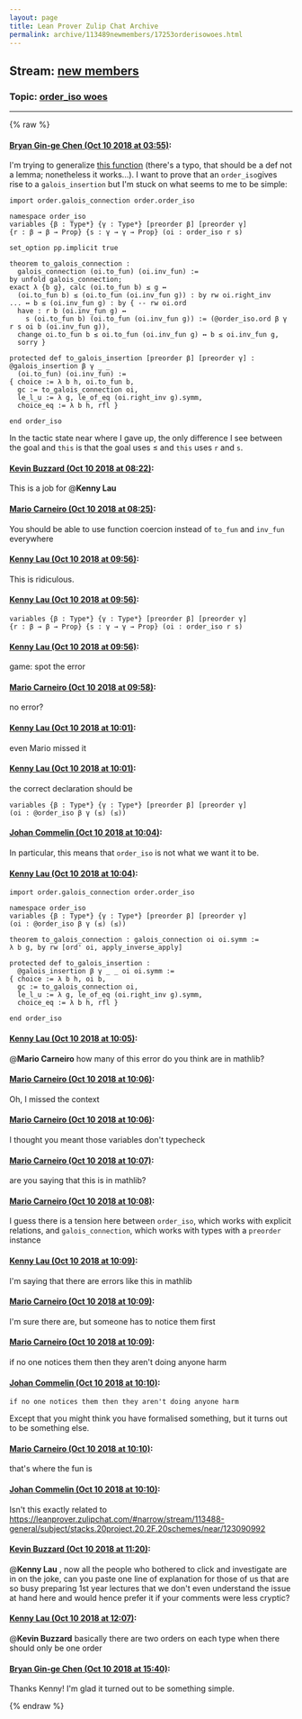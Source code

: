 ```yaml
---
layout: page
title: Lean Prover Zulip Chat Archive 
permalink: archive/113489newmembers/17253orderisowoes.html
---
```


## Stream: [new members](index.html)
### Topic: [order_iso woes](17253orderisowoes.html)

---


{% raw %}
#### [ Bryan Gin-ge Chen (Oct 10 2018 at 03:55)](https://leanprover.zulipchat.com/#narrow/stream/113489-new%20members/topic/order_iso%20woes/near/135512696):
I'm trying to generalize [this function](https://github.com/leanprover-community/mathlib/blob/tutorials/order/partitions.lean#L366) (there's a typo, that should be a def not a lemma; nonetheless it works...). I want to prove that an `order_iso`gives rise to a `galois_insertion` but I'm stuck on what seems to me to be simple:
```lean
import order.galois_connection order.order_iso

namespace order_iso
variables {β : Type*} {γ : Type*} [preorder β] [preorder γ] 
{r : β → β → Prop} {s : γ → γ → Prop} (oi : order_iso r s)

set_option pp.implicit true

theorem to_galois_connection :
  galois_connection (oi.to_fun) (oi.inv_fun) :=
by unfold galois_connection;
exact λ {b g}, calc (oi.to_fun b) ≤ g ↔ 
  (oi.to_fun b) ≤ (oi.to_fun (oi.inv_fun g)) : by rw oi.right_inv
... ↔ b ≤ (oi.inv_fun g) : by { -- rw oi.ord 
  have : r b (oi.inv_fun g) ↔
    s (oi.to_fun b) (oi.to_fun (oi.inv_fun g)) := (@order_iso.ord β γ r s oi b (oi.inv_fun g)),
  change oi.to_fun b ≤ oi.to_fun (oi.inv_fun g) ↔ b ≤ oi.inv_fun g,
  sorry }

protected def to_galois_insertion [preorder β] [preorder γ] : @galois_insertion β γ _ _
  (oi.to_fun) (oi.inv_fun) :=
{ choice := λ b h, oi.to_fun b,
  gc := to_galois_connection oi,
  le_l_u := λ g, le_of_eq (oi.right_inv g).symm,
  choice_eq := λ b h, rfl }

end order_iso
```
In the tactic state near where I gave up, the only difference I see between the goal and `this` is that the goal uses ≤ and `this` uses `r` and `s`.

#### [ Kevin Buzzard (Oct 10 2018 at 08:22)](https://leanprover.zulipchat.com/#narrow/stream/113489-new%20members/topic/order_iso%20woes/near/135521752):
This is a job for @**Kenny Lau**

#### [ Mario Carneiro (Oct 10 2018 at 08:25)](https://leanprover.zulipchat.com/#narrow/stream/113489-new%20members/topic/order_iso%20woes/near/135521873):
You should be able to use function coercion instead of `to_fun` and `inv_fun` everywhere

#### [ Kenny Lau (Oct 10 2018 at 09:56)](https://leanprover.zulipchat.com/#narrow/stream/113489-new%20members/topic/order_iso%20woes/near/135525340):
This is ridiculous.

#### [ Kenny Lau (Oct 10 2018 at 09:56)](https://leanprover.zulipchat.com/#narrow/stream/113489-new%20members/topic/order_iso%20woes/near/135525381):
```lean
variables {β : Type*} {γ : Type*} [preorder β] [preorder γ]
{r : β → β → Prop} {s : γ → γ → Prop} (oi : order_iso r s)
```

#### [ Kenny Lau (Oct 10 2018 at 09:56)](https://leanprover.zulipchat.com/#narrow/stream/113489-new%20members/topic/order_iso%20woes/near/135525382):
game: spot the error

#### [ Mario Carneiro (Oct 10 2018 at 09:58)](https://leanprover.zulipchat.com/#narrow/stream/113489-new%20members/topic/order_iso%20woes/near/135525444):
no error?

#### [ Kenny Lau (Oct 10 2018 at 10:01)](https://leanprover.zulipchat.com/#narrow/stream/113489-new%20members/topic/order_iso%20woes/near/135525621):
even Mario missed it

#### [ Kenny Lau (Oct 10 2018 at 10:01)](https://leanprover.zulipchat.com/#narrow/stream/113489-new%20members/topic/order_iso%20woes/near/135525626):
the correct declaration should be
```lean
variables {β : Type*} {γ : Type*} [preorder β] [preorder γ]
(oi : @order_iso β γ (≤) (≤))
```

#### [ Johan Commelin (Oct 10 2018 at 10:04)](https://leanprover.zulipchat.com/#narrow/stream/113489-new%20members/topic/order_iso%20woes/near/135525779):
In particular, this means that `order_iso` is not what we want it to be.

#### [ Kenny Lau (Oct 10 2018 at 10:04)](https://leanprover.zulipchat.com/#narrow/stream/113489-new%20members/topic/order_iso%20woes/near/135525786):
```lean
import order.galois_connection order.order_iso

namespace order_iso
variables {β : Type*} {γ : Type*} [preorder β] [preorder γ]
(oi : @order_iso β γ (≤) (≤))

theorem to_galois_connection : galois_connection oi oi.symm :=
λ b g, by rw [ord' oi, apply_inverse_apply]

protected def to_galois_insertion :
  @galois_insertion β γ _ _ oi oi.symm :=
{ choice := λ b h, oi b,
  gc := to_galois_connection oi,
  le_l_u := λ g, le_of_eq (oi.right_inv g).symm,
  choice_eq := λ b h, rfl }

end order_iso
```

#### [ Kenny Lau (Oct 10 2018 at 10:05)](https://leanprover.zulipchat.com/#narrow/stream/113489-new%20members/topic/order_iso%20woes/near/135525822):
@**Mario Carneiro** how many of this error do you think are in mathlib?

#### [ Mario Carneiro (Oct 10 2018 at 10:06)](https://leanprover.zulipchat.com/#narrow/stream/113489-new%20members/topic/order_iso%20woes/near/135525870):
Oh, I missed the context

#### [ Mario Carneiro (Oct 10 2018 at 10:06)](https://leanprover.zulipchat.com/#narrow/stream/113489-new%20members/topic/order_iso%20woes/near/135525877):
I thought you meant those variables don't typecheck

#### [ Mario Carneiro (Oct 10 2018 at 10:07)](https://leanprover.zulipchat.com/#narrow/stream/113489-new%20members/topic/order_iso%20woes/near/135525899):
are you saying that this is in mathlib?

#### [ Mario Carneiro (Oct 10 2018 at 10:08)](https://leanprover.zulipchat.com/#narrow/stream/113489-new%20members/topic/order_iso%20woes/near/135525974):
I guess there is a tension here between `order_iso`, which works with explicit relations, and `galois_connection`, which works with types with a `preorder` instance

#### [ Kenny Lau (Oct 10 2018 at 10:09)](https://leanprover.zulipchat.com/#narrow/stream/113489-new%20members/topic/order_iso%20woes/near/135525988):
I'm saying that there are errors like this in mathlib

#### [ Mario Carneiro (Oct 10 2018 at 10:09)](https://leanprover.zulipchat.com/#narrow/stream/113489-new%20members/topic/order_iso%20woes/near/135526005):
I'm sure there are, but someone has to notice them first

#### [ Mario Carneiro (Oct 10 2018 at 10:09)](https://leanprover.zulipchat.com/#narrow/stream/113489-new%20members/topic/order_iso%20woes/near/135526012):
if no one notices them then they aren't doing anyone harm

#### [ Johan Commelin (Oct 10 2018 at 10:10)](https://leanprover.zulipchat.com/#narrow/stream/113489-new%20members/topic/order_iso%20woes/near/135526075):
```quote
if no one notices them then they aren't doing anyone harm
```
Except that you might think you have formalised something, but it turns out to be something else.

#### [ Mario Carneiro (Oct 10 2018 at 10:10)](https://leanprover.zulipchat.com/#narrow/stream/113489-new%20members/topic/order_iso%20woes/near/135526085):
that's where the fun is

#### [ Johan Commelin (Oct 10 2018 at 10:10)](https://leanprover.zulipchat.com/#narrow/stream/113489-new%20members/topic/order_iso%20woes/near/135526089):
Isn't this exactly related to https://leanprover.zulipchat.com/#narrow/stream/113488-general/subject/stacks.20project.20.2F.20schemes/near/123090992

#### [ Kevin Buzzard (Oct 10 2018 at 11:20)](https://leanprover.zulipchat.com/#narrow/stream/113489-new%20members/topic/order_iso%20woes/near/135529045):
@**Kenny Lau** , now all the people who bothered to click and investigate are in on the joke, can you paste one line of explanation for those of us that are so busy preparing 1st year lectures that we don't even understand the issue at hand here and would hence prefer it if your comments were less cryptic?

#### [ Kenny Lau (Oct 10 2018 at 12:07)](https://leanprover.zulipchat.com/#narrow/stream/113489-new%20members/topic/order_iso%20woes/near/135531256):
@**Kevin Buzzard** basically there are two orders on each type when there should only be one order

#### [ Bryan Gin-ge Chen (Oct 10 2018 at 15:40)](https://leanprover.zulipchat.com/#narrow/stream/113489-new%20members/topic/order_iso%20woes/near/135541695):
Thanks Kenny! I'm glad it turned out to be something simple.


{% endraw %}
